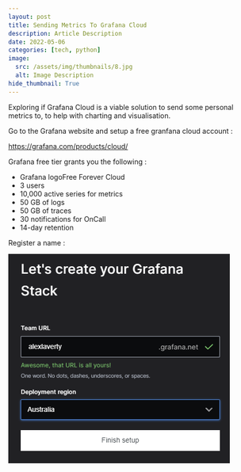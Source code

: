 ```yaml
---
layout: post
title: Sending Metrics To Grafana Cloud
description: Article Description
date: 2022-05-06
categories: [tech, python]
image:
  src: /assets/img/thumbnails/8.jpg
  alt: Image Description
hide_thumbnail: True
---
```


Exploring if Grafana Cloud is a viable solution to send some personal metrics to, to help with charting and visualisation.

Go to the Grafana website and setup a free granfana cloud account :

https://grafana.com/products/cloud/

Grafana free tier grants you the following :

* Grafana logoFree Forever Cloud
* 3 users
* 10,000 active series for metrics
* 50 GB of logs
* 50 GB of traces
* 30 notifications for OnCall
* 14-day retention

Register a name :

![](2022-05-06-19-18-54.png)



